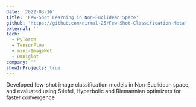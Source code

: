 ```yaml
---
date: '2022-03-16'
title: 'Few-Shot Learning in Non-Euclidean Space'
github: 'https://github.com/nirmal-25/Few-Shot-Classification-Meta'
external: ''
tech:
  - PyTorch
  - TensorFlow
  - mini-ImageNet
  - Omniglot
company: ''
showInProjects: true
---
```


Developed few-shot image classification models in Non-Euclidean space, and evaluated using Stiefel, Hyperbolic and Riemannian optimizers for faster convergence
